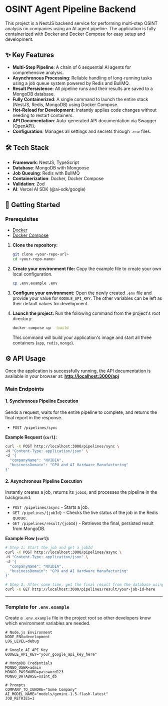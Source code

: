 # OSINT Agent Pipeline Backend

This project is a NestJS backend service for performing multi-step OSINT analysis on companies using an AI agent pipeline. The application is fully containerized with Docker and Docker Compose for easy setup and development.

## ✨ Key Features

* **Multi-Step Pipeline**: A chain of 6 sequential AI agents for comprehensive analysis.
* **Asynchronous Processing**: Reliable handling of long-running tasks using a job queue system powered by Redis and BullMQ.
* **Result Persistence**: All pipeline runs and their results are saved to a MongoDB database.
* **Fully Containerized**: A single command to launch the entire stack (NestJS, Redis, MongoDB) using Docker Compose.
* **Hot-Reload for Development**: Instantly applies code changes without needing to restart containers.
* **API Documentation**: Auto-generated API documentation via Swagger (OpenAPI).
* **Configuration**: Manages all settings and secrets through `.env` files.

## 🛠️ Tech Stack

* **Framework**: NestJS, TypeScript
* **Database**: MongoDB with Mongoose
* **Job Queuing**: Redis with BullMQ
* **Containerization**: Docker, Docker Compose
* **Validation**: Zod
* **AI**: Vercel AI SDK (@ai-sdk/google)

## 🚀 Getting Started

### Prerequisites

* [Docker](https://www.docker.com/products/docker-desktop/)
* [Docker Compose](https://docs.docker.com/compose/)

1.  **Clone the repository:**
    ```bash
    git clone <your-repo-url>
    cd <your-repo-name>
    ```

2.  **Create your environment file:**
    Copy the example file to create your own local configuration.
    ```bash
    cp .env.example .env
    ```

3.  **Configure your environment:**
    Open the newly created `.env` file and provide your value for `GOOGLE_API_KEY`. The other variables can be left as their default values for development.

4.  **Launch the project:**
    Run the following command from the project's root directory:
    ```bash
    docker-compose up --build
    ```
    This command will build your application's image and start all three containers (`app`, `redis`, `mongo`).

## ⚙️ API Usage

Once the application is successfully running, the API documentation is available in your browser at:
**[http://localhost:3000/api](http://localhost:3000/api)**

### Main Endpoints

#### 1. Synchronous Pipeline Execution
Sends a request, waits for the entire pipeline to complete, and returns the final report in the response.

* `POST /pipelines/sync`

**Example Request (`curl`):**
```bash
curl -X POST http://localhost:3000/pipelines/sync \
-H "Content-Type: application/json" \
-d '{
  "companyName": "NVIDIA",
  "businessDomain": "GPU and AI Hardware Manufacturing"
}'
```

#### 2. Asynchronous Pipeline Execution
Instantly creates a job, returns its `jobId`, and processes the pipeline in the background.

* `POST /pipelines/async` - Starts a job.
* `GET /pipelines/{jobId}` - Checks the live status of the job in the Redis queue.
* `GET /pipelines/result/{jobId}` - Retrieves the final, persisted result from MongoDB.

**Example Flow (`curl`):**
```bash
# Step 1: Start the job and get a jobId
curl -X POST http://localhost:3000/pipelines/async \
-H "Content-Type: application/json" \
-d '{
  "companyName": "NVIDIA",
  "businessDomain": "GPU and AI Hardware Manufacturing"
}'

# Step 2: After some time, get the final result from the database using the jobId
curl -X GET http://localhost:3000/pipelines/result/your-job-id-here
```
---

### Template for `.env.example`

Create a `.env.example` file in the project root so other developers know which environment variables are needed.

```dotenv
# Node.js Environment
NODE_ENV=development
LOG_LEVEL=debug

# Google AI API Key
GOOGLE_API_KEY="your_google_api_key_here"

# MongoDB Credentials
MONGO_USER=admin
MONGO_PASSWORD=password123
MONGO_DATABASE=osint_db

# Prompts
COMPANY_TO_IGNORE="Some Company"
AI_MODEL_NAME="models/gemini-1.5-flash-latest"
JOB_RETRIES=1
```